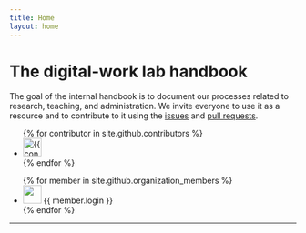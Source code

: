 ```yaml
---
title: Home
layout: home
---
```


# The digital-work lab handbook

The goal of the internal handbook is to document our processes related to research, teaching, and administration. We invite everyone to use it as a resource and to contribute to it using the [issues] and [pull requests].

<ul class="list-style-none">
{% for contributor in site.github.contributors %}
  <li class="d-inline-block mr-1">
     <a href="{{ contributor.html_url }}"><img src="{{ contributor.avatar_url }}" width="32" height="32" alt="{{ contributor.login }}"/></a>
  </li>
{% endfor %}
</ul>

<ul>
{% for member in site.github.organization_members %}
  <li>
    <img src="{{ member.avatar_url }}" width="32" height="32" /> {{ member.login }}
  </li>
{% endfor %}
</ul>


----
[issues]: https://github.com/digital-work-lab/handbook/issues
[pull requests]: https://github.com/digital-work-lab/handbook/pulls

[^1]: [It can take up to 10 minutes for changes to your site to publish after you push the changes to GitHub](https://docs.github.com/en/pages/setting-up-a-github-pages-site-with-jekyll/creating-a-github-pages-site-with-jekyll#creating-your-site).
